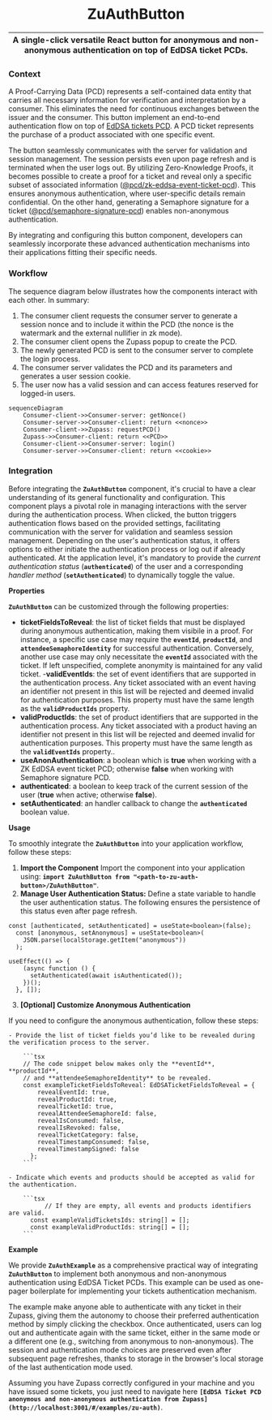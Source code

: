 <p align="center">
    <h1 align="center">
        ZuAuthButton
    </h1>
</p>

| A single-click versatile React button for anonymous and non-anonymous authentication on top of EdDSA ticket PCDs. |
| ----------------------------------------------------------------------------------------------------------------- |

### Context

A Proof-Carrying Data (PCD) represents a self-contained data entity that carries all necessary information for verification and interpretation by a consumer. This eliminates the need for continuous exchanges between the issuer and the consumer. This button implement an end-to-end authentication flow on top of [EdDSA tickets PCD](https://github.com/proofcarryingdata/zupass/tree/main/packages/eddsa-ticket-pcd). A PCD ticket represents the purchase of a product associated with one specific event.

The button seamlessly communicates with the server for validation and session management. The session persists even upon page refresh and is terminated when the user logs out. By utilizing Zero-Knowledge Proofs, it becomes possible to create a proof for a ticket and reveal only a specific subset of associated information ([@pcd/zk-eddsa-event-ticket-pcd](https://github.com/proofcarryingdata/zupass/tree/main/packages/zk-eddsa-event-ticket-pcd)). This ensures anonymous authentication, where user-specific details remain confidential. On the other hand, generating a Semaphore signature for a ticket ([@pcd/semaphore-signature-pcd](https://github.com/proofcarryingdata/zupass/tree/main/packages/semaphore-signature-pcd)) enables non-anonymous authentication. 

By integrating and configuring this button component, developers can seamlessly incorporate these advanced authentication mechanisms into their applications fitting their specific needs. 

### Workflow

The sequence diagram below illustrates how the components interact with each other. In summary:

1. The consumer client requests the consumer server to generate a session nonce and to include it within the PCD (the nonce is the watermark and the external nullifier in zk mode).
2. The consumer client opens the Zupass popup to create the PCD.
3. The newly generated PCD is sent to the consumer server to complete the login process.
4. The consumer server validates the PCD and its parameters and generates a user session cookie.
5. The user now has a valid session and can access features reserved for logged-in users.

```mermaid
sequenceDiagram
    Consumer-client->>Consumer-server: getNonce()
    Consumer-server->>Consumer-client: return <<nonce>>
    Consumer-client->>Zupass: requestPCD()
    Zupass->>Consumer-client: return <<PCD>>
    Consumer-client->>Consumer-server: login()
    Consumer-server->>Consumer-client: return <<cookie>>
```

### Integration

Before integrating the **`ZuAuthButton`** component, it's crucial to have a clear understanding of its general functionality and configuration. This component plays a pivotal role in managing interactions with the server during the authentication process. When clicked, the button triggers authentication flows based on the provided settings, facilitating communication with the server for validation and seamless session management. Depending on the user's authentication status, it offers options to either initiate the authentication process or log out if already authenticated. At the application level, it's mandatory to provide the *current authentication status* (**`authenticated`**) of the user and a corresponding *handler method* (**`setAuthenticated`**) to dynamically toggle the value.

**Properties**

**`ZuAuthButton`** can be customized through the following properties:

- **ticketFieldsToReveal**: the list of ticket fields that must be displayed during anonymous authentication, making them visibile in a proof. For instance, a specific use case may require the **`eventId`**, **`productId`**, and **`attendeeSemaphoreIdentity`** for successful authentication. Conversely, another use case may only necessitate the **`eventId`** associated with the ticket. If left unspecified, complete anonymity is maintained for any valid ticket.
-**validEventIds**: the set of event identifiers that are supported in the authentication process. Any ticket associated with an event having an identifier not present in this list will be rejected and deemed invalid for authentication purposes. This property must have the same length as the **`validProductIds`** property.
- **validProductIds**: the set of product identifiers that are supported in the authentication process. Any ticket associated with a product having an identifier not present in this list will be rejected and deemed invalid for authentication purposes. This property must have the same length as the **`validEventIds`** property..
- **useAnonAuthentication**: a boolean which is **true** when working with a ZK EdDSA event ticket PCD; otherwise **false** when working with Semaphore signature PCD.
- **authenticated**: a boolean to keep track of the current session of the user (**true** when active; otherwise **false**).
- **setAuthenticated**: an handler callback to change the **`authenticated`** boolean value.

**Usage**

To smoothly integrate the **`ZuAuthButton`** into your application workflow, follow these steps:

<!-- 1. Install the component -->
<!-- - If you haven't already, install the **`ZuAuthButton`** component by running the command: **`npm install @pcd/zu-auth-button` -->
1. **Import the Component** 
Import the component into your application using: **`import ZuAuthButton from "<path-to-zu-auth-button>/ZuAuthButton"`**.
2. **Manage User Authentication Status:**
Define a state variable to handle the user authentication status. The following ensures the persistence of this status even after page refresh.
        
  ```tsx
  const [authenticated, setAuthenticated] = useState<boolean>(false);
    const [anonymous, setAnonymous] = useState<boolean>(
      JSON.parse(localStorage.getItem("anonymous"))
    );

  useEffect(() => {
      (async function () {
        setAuthenticated(await isAuthenticated());
      })();
    }, []);
  ```
        
3. **[Optional] Customize Anonymous Authentication**
    
  If you need to configure the anonymous authentication, follow these steps:
    
    - Provide the list of ticket fields you’d like to be revealed during the verification process to the server.
        
        ```tsx
        // The code snippet below makes only the **eventId**, **productId**, 
        // and **attendeeSemaphoreIdentity** to be revealed.
        const exampleTicketFieldsToReveal: EdDSATicketFieldsToReveal = {
            revealEventId: true,
            revealProductId: true,
            revealTicketId: true,
            revealAttendeeSemaphoreId: false,
            revealIsConsumed: false,
            revealIsRevoked: false,
            revealTicketCategory: false,
            revealTimestampConsumed: false,
            revealTimestampSigned: false
          };
        ```
        
    - Indicate which events and products should be accepted as valid for the authentication.
        
        ```tsx
        	  // If they are empty, all events and products identifiers are valid.
          const exampleValidTicketsIds: string[] = [];
          const exampleValidProductIds: string[] = [];
        ```
        

**Example**

We provide **`ZuAuthExample`** as a comprehensive practical way of integrating **`ZuAuthButton`** to implement both anonymous and non-anonymous authentication using EdDSA Ticket PCDs. This example can be used as one-pager boilerplate for implementing your tickets authentication mechanism.

[](https://user-images.githubusercontent.com/11427903/277650245-9d358223-5a52-4579-87d5-73391eb4bddc.webm)

The example make anyone able to authenticate with any ticket in their Zupass, giving them the autonomy to choose their preferred authentication method by simply clicking the checkbox. Once authenticated, users can log out and authenticate again with the same ticket, either in the same mode or a different one (e.g., switching from anonymous to non-anonymous). The session and authentication mode choices are preserved even after subsequent page refreshes, thanks to storage in the browser's local storage of the last authentication mode used. 

<!-- Navigate on render -> https://consumer-client.onrender.com/ -->
Assuming you have Zupass correctly configured in your machine and you have issued some tickets, you just need to navigate here **`[EdDSA Ticket PCD anonymous and non-anonymous authentication from Zupass](http://localhost:3001/#/examples/zu-auth)`**.